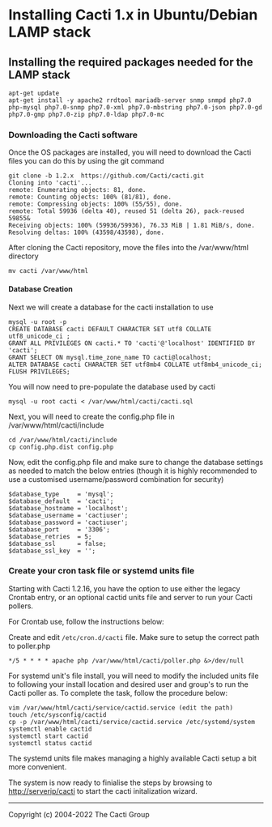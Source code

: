 # Installing Cacti 1.x  in Ubuntu/Debian LAMP stack

## Installing the required packages needed for the LAMP stack

```console
apt-get update
apt-get install -y apache2 rrdtool mariadb-server snmp snmpd php7.0 php-mysql php7.0-snmp php7.0-xml php7.0-mbstring php7.0-json php7.0-gd php7.0-gmp php7.0-zip php7.0-ldap php7.0-mc
```

### Downloading the Cacti software

Once the OS packages are installed, you will need to download the Cacti files
you can do this by using the git command

```console
git clone -b 1.2.x  https://github.com/Cacti/cacti.git
Cloning into 'cacti'...
remote: Enumerating objects: 81, done.
remote: Counting objects: 100% (81/81), done.
remote: Compressing objects: 100% (55/55), done.
remote: Total 59936 (delta 40), reused 51 (delta 26), pack-reused 59855&
Receiving objects: 100% (59936/59936), 76.33 MiB | 1.81 MiB/s, done.
Resolving deltas: 100% (43598/43598), done.
```

After cloning the Cacti repository, move the files into the /var/www/html
directory

```console
mv cacti /var/www/html
```

#### Database Creation

Next we will create a database for the cacti installation to use

```console
mysql -u root -p
CREATE DATABASE cacti DEFAULT CHARACTER SET utf8 COLLATE utf8_unicode_ci ;
GRANT ALL PRIVILEGES ON cacti.* TO 'cacti'@'localhost' IDENTIFIED BY 'cacti';
GRANT SELECT ON mysql.time_zone_name TO cacti@localhost;
ALTER DATABASE cacti CHARACTER SET utf8mb4 COLLATE utf8mb4_unicode_ci;
FLUSH PRIVILEGES;
```

You will now need to pre-populate the database used by cacti

```console
mysql -u root cacti < /var/www/html/cacti/cacti.sql
```

Next, you will need to create the config.php file in /var/www/html/cacti/include

```console
cd /var/www/html/cacti/include
cp config.php.dist config.php
```

Now, edit the config.php file and make sure to change the database settings as
needed to match the below entries (though it is highly recommended to use a
customised username/password combination for security)

```console
$database_type     = 'mysql';
$database_default  = 'cacti';
$database_hostname = 'localhost';
$database_username = 'cactiuser';
$database_password = 'cactiuser';
$database_port     = '3306';
$database_retries  = 5;
$database_ssl      = false;
$database_ssl_key  = '';
```

### Create your cron task file or systemd units file

   Starting with Cacti 1.2.16, you have the option to use either the
   legacy Crontab entry, or an optional cactid units file and server
   to run your Cacti pollers.

   For Crontab use, follow the instructions below:

   Create and edit `/etc/cron.d/cacti` file.
   Make sure to setup the correct path to poller.php

   ```console
   */5 * * * * apache php /var/www/html/cacti/poller.php &>/dev/null
   ```

   For systemd unit's file install, you will need to modify the
   included units file to following your install location
   and desired user and group's to run the Cacti poller as.
   To complete the task, follow the procedure below:

   ```console
   vim /var/www/html/cacti/service/cactid.service (edit the path)
   touch /etc/sysconfig/cactid
   cp -p /var/www/html/cacti/service/cactid.service /etc/systemd/system
   systemctl enable cactid
   systemctl start cactid
   systemctl status cactid
   ```

   The systemd units file makes managing a highly available Cacti
   setup a bit more convenient.

The system is now ready to finialise the steps by browsing to
[http://serverip/cacti](http://serverip/cacti) to start the cacti initalization
wizard.

---
<copy>Copyright (c) 2004-2022 The Cacti Group</copy>
